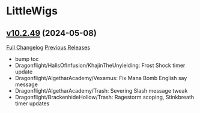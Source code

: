 # LittleWigs

## [v10.2.49](https://github.com/BigWigsMods/LittleWigs/tree/v10.2.49) (2024-05-08)
[Full Changelog](https://github.com/BigWigsMods/LittleWigs/compare/v10.2.48...v10.2.49) [Previous Releases](https://github.com/BigWigsMods/LittleWigs/releases)

- bump toc  
- Dragonflight/HallsOfInfusion/KhajinTheUnyielding: Frost Shock timer update  
- Dragonflight/AlgetharAcademy/Vexamus: Fix Mana Bomb English say message  
- Dragonflight/AlgetharAcademy/Trash: Severing Slash message tweak  
- Dragonflight/BrackenhideHollow/Trash: Ragestorm scoping, Stinkbreath timer updates  
